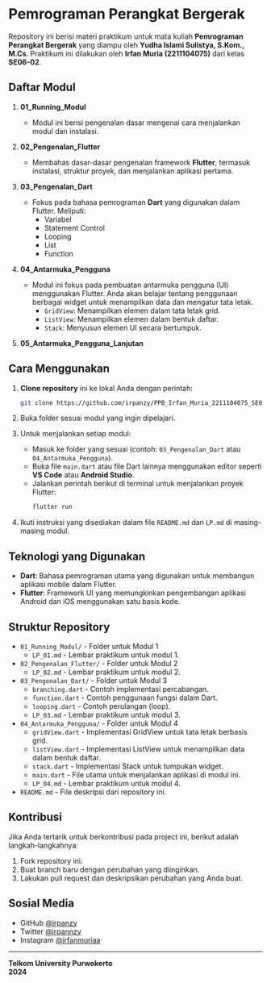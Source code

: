 # Pemrograman Perangkat Bergerak

Repository ini berisi materi praktikum untuk mata kuliah **Pemrograman Perangkat Bergerak** yang diampu oleh **Yudha Islami Sulistya, S.Kom., M.Cs**. Praktikum ini dilakukan oleh **Irfan Muria (2211104075)** dari kelas **SE06-02**.

## Daftar Modul

1. **01_Running_Modul**
   - Modul ini berisi pengenalan dasar mengenai cara menjalankan modul dan instalasi.

2. **02_Pengenalan_Flutter**
   - Membahas dasar-dasar pengenalan framework **Flutter**, termasuk instalasi, struktur proyek, dan menjalankan aplikasi pertama.

3. **03_Pengenalan_Dart**
   - Fokus pada bahasa pemrograman **Dart** yang digunakan dalam Flutter. Meliputi:
     - Variabel
     - Statement Control
     - Looping
     - List
     - Function
    
4. **04_Antarmuka_Pengguna**
   - Modul ini fokus pada pembuatan antarmuka pengguna (UI) menggunakan Flutter. Anda akan belajar tentang penggunaan berbagai widget untuk menampilkan data dan mengatur tata letak.
     - `GridView`: Menampilkan elemen dalam tata letak grid.
     - `ListView`: Menampilkan elemen dalam bentuk daftar.
     - `Stack`: Menyusun elemen UI secara bertumpuk.
    
5. **05_Antarmuka_Pengguna_Lanjutan**

## Cara Menggunakan

1. **Clone repository** ini ke lokal Anda dengan perintah:
   ```bash
   git clone https://github.com/irpanzy/PPB_Irfan_Muria_2211104075_SE0602.git
   ```

2. Buka folder sesuai modul yang ingin dipelajari.

3. Untuk menjalankan setiap modul:
   - Masuk ke folder yang sesuai (contoh: `03_Pengenalan_Dart` atau `04_Antarmuka_Pengguna`).
   - Buka file `main.dart` atau file Dart lainnya menggunakan editor seperti **VS Code** atau **Android Studio**.
   - Jalankan perintah berikut di terminal untuk menjalankan proyek Flutter:
     ```bash
     flutter run
     ```

4. Ikuti instruksi yang disediakan dalam file `README.md` dan `LP.md` di masing-masing modul.

## Teknologi yang Digunakan

- **Dart**: Bahasa pemrograman utama yang digunakan untuk membangun aplikasi mobile dalam Flutter.
- **Flutter**: Framework UI yang memungkinkan pengembangan aplikasi Android dan iOS menggunakan satu basis kode.

## Struktur Repository

- `01_Running_Modul/` - Folder untuk Modul 1
  - `LP_01.md` - Lembar praktikum untuk modul 1.
- `02_Pengenalan_Flutter/` - Folder untuk Modul 2
  - `LP_02.md` - Lembar praktikum untuk modul 2.
- `03_Pengenalan_Dart/` - Folder untuk Modul 3
  - `branching.dart` - Contoh implementasi percabangan.
  - `function.dart` - Contoh penggunaan fungsi dalam Dart.
  - `looping.dart` - Contoh perulangan (loop).
  - `LP_03.md` - Lembar praktikum untuk modul 3.
- `04_Antarmuka_Pengguna/` - Folder untuk Modul 4
  - `gridView.dart` - Implementasi GridView untuk tata letak berbasis grid.
  - `listView.dart` - Implementasi ListView untuk menampilkan data dalam bentuk daftar.
  - `stack.dart` - Implementasi Stack untuk tumpukan widget.
  - `main.dart` - File utama untuk menjalankan aplikasi di modul ini.
  - `LP_04.md` - Lembar praktikum untuk modul 4.
- `README.md` - File deskripsi dari repository ini.

## Kontribusi

Jika Anda tertarik untuk berkontribusi pada project ini, berikut adalah langkah-langkahnya:
1. Fork repository ini.
2. Buat branch baru dengan perubahan yang diinginkan.
3. Lakukan pull request dan deskripsikan perubahan yang Anda buat.

## Sosial Media

- GitHub [@irpanzy](https://github.com/irpanzy)
- Twitter [@irpannzy](https://x.com/irpannzy)
- Instagram [@irfanmuriaa](https://www.instagram.com/irfanmuriaa/)

---

**Telkom University Purwokerto**  
**2024**
